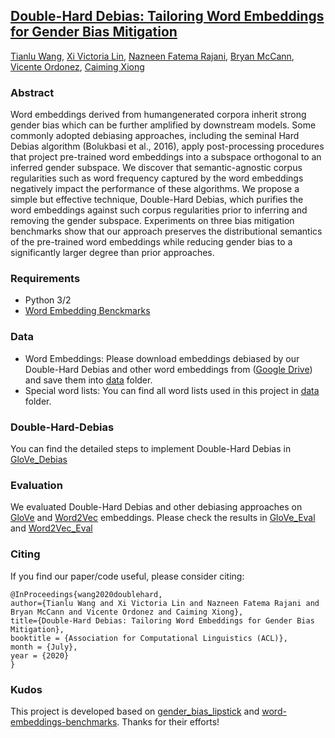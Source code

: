 ## [Double-Hard Debias: Tailoring Word Embeddings for Gender Bias Mitigation](https://arxiv.org/abs/2005.00965)
[Tianlu Wang](http://www.cs.virginia.edu/~tw8cb/), [Xi Victoria Lin](http://victorialin.net/), [Nazneen Fatema Rajani](http://www.nazneenrajani.com/), [Bryan McCann](https://bmccann.github.io/), [Vicente Ordonez](https://www.vicenteordonez.com/), [Caiming Xiong](http://cmxiong.com/)

### Abstract
Word embeddings derived from humangenerated corpora inherit strong gender bias which can be further amplified by downstream models. Some commonly adopted debiasing approaches, including the seminal Hard Debias algorithm (Bolukbasi et al., 2016), apply post-processing procedures that project pre-trained word embeddings into a subspace orthogonal to an inferred gender subspace. We discover that semantic-agnostic corpus regularities such as word frequency captured by the word embeddings negatively impact the performance of these algorithms. We propose a simple but effective technique, Double-Hard Debias, which purifies the word embeddings against such corpus regularities prior to inferring and removing the gender subspace. Experiments on three bias mitigation benchmarks show that our approach preserves the distributional semantics of the pre-trained word embeddings while reducing gender bias to a significantly larger degree than prior approaches.

### Requirements
- Python 3/2
- [Word Embedding Benckmarks](https://github.com/kudkudak/word-embeddings-benchmarks)

### Data
- Word Embeddings: Please download embeddings debiased by our Double-Hard Debias and other word embeddings from ([Google Drive](https://drive.google.com/drive/folders/1-WcKbViKdl-wBvSXoMq9p_PYCNBzeUe5?usp=sharing)) and save them into [data](./data) folder. 
- Special word lists: You can find all word lists used in this project in [data](./data) folder.

### Double-Hard-Debias
You can find the detailed steps to implement Double-Hard Debias in [GloVe_Debias](./GloVe_Debias.ipynb)

### Evaluation
We evaluated Double-Hard Debias and other debiasing approaches on [GloVe](https://nlp.stanford.edu/pubs/glove.pdf) and [Word2Vec](https://papers.nips.cc/paper/5021-distributed-representations-of-words-and-phrases-and-their-compositionality.pdf) embeddings. Please check the results in [GloVe_Eval](./GloVe_Eval.ipynb)
and [Word2Vec_Eval](./Word2Vec_Eval.ipynb)


### Citing
If you find our paper/code useful, please consider citing:

```
@InProceedings{wang2020doublehard,
author={Tianlu Wang and Xi Victoria Lin and Nazneen Fatema Rajani and Bryan McCann and Vicente Ordonez and Caiming Xiong},
title={Double-Hard Debias: Tailoring Word Embeddings for Gender Bias Mitigation},
booktitle = {Association for Computational Linguistics (ACL)},
month = {July},
year = {2020}
}
```

### Kudos
This project is developed based on [gender_bias_lipstick](https://github.com/gonenhila/gender_bias_lipstick) and [word-embeddings-benchmarks](https://github.com/kudkudak/word-embeddings-benchmarks). Thanks for their efforts!
